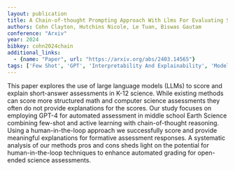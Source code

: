 ```yaml
---
layout: publication
title: A Chain-of-thought Prompting Approach With Llms For Evaluating Students'' Formative Assessment Responses In Science
authors: Cohn Clayton, Hutchins Nicole, Le Tuan, Biswas Gautam
conference: "Arxiv"
year: 2024
bibkey: cohn2024chain
additional_links:
  - {name: "Paper", url: "https://arxiv.org/abs/2403.14565"}
tags: ['Few Shot', 'GPT', 'Interpretability And Explainability', 'Model Architecture', 'Pretraining Methods', 'Prompting']
---
```

This paper explores the use of large language models (LLMs) to score and explain short-answer assessments in K-12 science. While existing methods can score more structured math and computer science assessments they often do not provide explanations for the scores. Our study focuses on employing GPT-4 for automated assessment in middle school Earth Science combining few-shot and active learning with chain-of-thought reasoning. Using a human-in-the-loop approach we successfully score and provide meaningful explanations for formative assessment responses. A systematic analysis of our methods pros and cons sheds light on the potential for human-in-the-loop techniques to enhance automated grading for open-ended science assessments.
